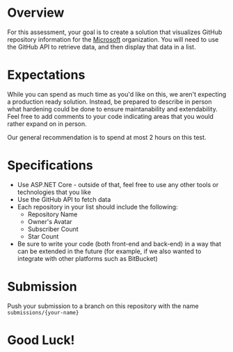 # Overview
For this assessment, your goal is to create a solution that visualizes GitHub repository information for the [Microsoft](https://github.com/microsoft) organization. You will need to use the GitHub API to retrieve data, and then display that data in a list.

# Expectations
While you can spend as much time as you'd like on this, we aren't expecting a production ready solution. Instead, be prepared to describe in person what hardening could be done to ensure maintanability and extendability. Feel free to add comments to your code indicating areas that you would rather expand on in person.

Our general recommendation is to spend at most 2 hours on this test.

# Specifications
- Use ASP.NET Core - outside of that, feel free to use any other tools or technologies that you like
- Use the GitHub API to fetch data
- Each repository in your list should include the following:
  - Repository Name
  - Owner's Avatar
  - Subscriber Count
  - Star Count
- Be sure to write your code (both front-end and back-end) in a way that can be extended in the future (for example, if we also wanted to integrate with other platforms such as BitBucket)

# Submission
Push your submission to a branch on this repository with the name `submissions/{your-name}`

# Good Luck!